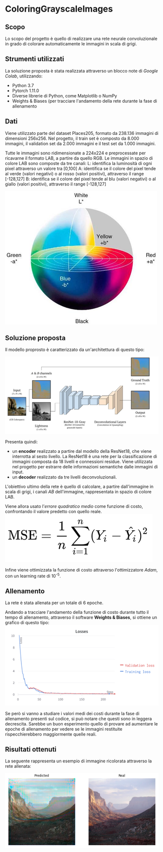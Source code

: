 # ColoringGrayscaleImages

## Scopo
Lo scopo del progetto è quello di realizzare una rete neurale convoluzionale in grado di colorare automaticamente le immagini in scala di grigi. 

## Strumenti utilizzati
La soluzione proposta è stata realizzata attraverso un blocco note di *Google Colab*, utilizzando:
- Python 3.7
- Pytorch 1.11.0
- Diverse librerie di Python, come Matplotlib o NumPy
- Weights & Biases (per tracciare l'andamento della rete durante la fase di allenamento

## Dati
Viene utilizzato parte del dataset Places205, formato da 238.136 immagini di dimensioni 256x256.
Nel progetto, il train set è composto da 8.000 immagini, il validation set da 2.000 immagini e il test set da 1.000 immagini. 

Tutte le immagini sono ridimensionate a 224x224 e preprocessate per ricavarne il formato LAB, a partire da quello RGB. Le immagini in spazio di colore LAB sono composte da tre canali:
L: identifica la luminosità di ogni pixel attraverso un valore tra [0,100]
A: identifica se il colore del pixel tende al verde (valori negativi) o al rosso (valori positivi), attraverso il range [-128,127]
B: identifica se il colore del pixel tende al blu (valori negativi) o al giallo (valori positivi), attraverso il range [-128,127]

![spazio di colore](https://github.com/ElenaBianchini/ColoringGrayscaleImages/blob/main/imgs/spazio%20di%20colore.jpg) 

## Soluzione proposta
Il modello proprosto è caratterizzato da un'architettura di questo tipo:

![alt text](https://github.com/ElenaBianchini/ColoringGrayscaleImages/blob/main/imgs/model.jpg)

Presenta quindi:
- un **encoder** realizzato a partire dal modello della ResNet18, che viene interrotta al sesto livello. La ResNet18 è una rete per la classificazione di immagini composta da 18 livelli e connessioni residue. Viene utilizzata nel progetto per estrarre delle informazioni semantiche dalle immagini di input.
- un **decoder** realizzato da tre livelli deconvoluzionali.

L'obiettivo ultimo della rete è quello di calcolare, a partire dall'immagine in scala di grigi, i canali *AB* dell'immagine, rappresentata in spazio di colore LAB. 

Viene allora usato l'*errore quadratico medio* come funzione di costo, confrontando il valore predetto con quello reale.
![alt text](https://github.com/ElenaBianchini/ColoringGrayscaleImages/blob/main/imgs/MSE.png)

Infine viene ottimizzata la funzione di costo attraverso l'ottimizzatore *Adam*, con un learning rate di 10<sup>-5</sup>.

## Allenamento
La rete è stata allenata per un totale di 6 epoche. 

Andando a tracciare l'andamento della funzione di costo durante tutto il tempo di allenamento, attraverso il software **Weights & Biases**, si ottiene un grafico di questo tipo:
![alt text](https://github.com/ElenaBianchini/ColoringGrayscaleImages/blob/main/imgs/Graficowandb.png)

Se però si vanno a studiare i valori medi dei costi durante la fase di allenamento presenti sul codice, si può notare che questi sono in leggera decrescita. Sarebbe un buon esperimento quello di provare ad aumentare le epoche di allenamento per vedere se le immagini restituite rispecchierebbero maggiormente quelle reali.

## Risultati ottenuti
La seguente rappresenta un esempio di immagine ricolorata attraverso la rete allenata:

![alt text](https://github.com/ElenaBianchini/ColoringGrayscaleImages/blob/main/imgs/esempio.png)


